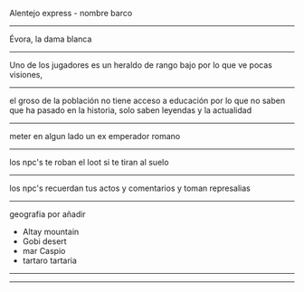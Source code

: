 Alentejo express -  nombre barco

---

Évora, la dama blanca

---


Uno de los jugadores es un heraldo de rango bajo por lo que ve pocas visiones,

---

el groso de la población no tiene acceso a educación por lo que no saben que ha pasado en la historia, solo saben leyendas y la actualidad

---

meter en algun lado un ex emperador romano

---
los npc's te roban el loot si te tiran al suelo

---

los npc's recuerdan tus actos y comentarios y toman represalias

---
geografia por añadir
- Altay mountain 
- Gobi desert
- mar Caspio 
- tartaro tartaria
---

---